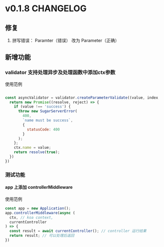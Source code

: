 # v0.1.8 CHANGELOG

## 修复
1. 拼写错误： Paramter（错误） 改为 Parameter（正确）

## 新增功能
### validator 支持处理异步及处理函数中添加ctx参数
使用范例
```js

const asyncValidator = validator.createParameterValidate((value, index, ctx) => {
  return new Promise((resolve, reject) => {
    if (value !== 'success') {
      throw new SugarServerError(
        400,
        `name must be success`,
        {
          statusCode: 400
        }
      );
    };
    ctx.name = value;
    return resolve(true);
  })
})
```

### 测试功能
#### app 上添加 **controllerMiddleware**
使用范例
```js
const app = new Application();
app.controllerMiddleware(async (
  ctx, // koa context,
  currentController
) => {
  const result = await currentController(); // controller 运行结果
  return result; // 可以处理后返回
})
```